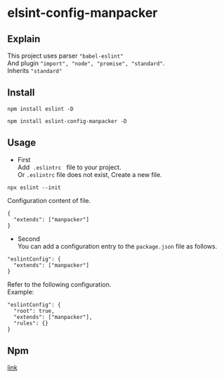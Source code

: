 # elsint-config-manpacker
## Explain
This project uses parser <code>"babel-eslint"</code><br/>
And plugin <code>"import", "node", "promise", "standard"</code>.<br> Inherits <code>"standard"</code>


## Install
```
npm install eslint -D

npm install eslint-config-manpacker -D
```
## Usage

- First <br>
 Add &nbsp;<code>.eslintrc</code> &nbsp; file to your project. &nbsp;<br/>
 Or <code>.eslintrc</code> file does not exist, Create a new file.

```
npx eslint --init
```

Configuration content of file.

```
{
  "extends": ["manpacker"]
}
```
- Second <br>
You can add a configuration entry to the <code>package.json</code> file as follows.

```
"eslintConfig": {
  "extends": ["manpacker"]
}
```
Refer to the following configuration.<br>
Example:<br>
```
"eslintConfig": {
  "root": true,
  "extends": ["manpacker"],
  "rules": {}
}
```

## Npm
[link](https://www.npmjs.com/package/eslint-config-manpacker)
